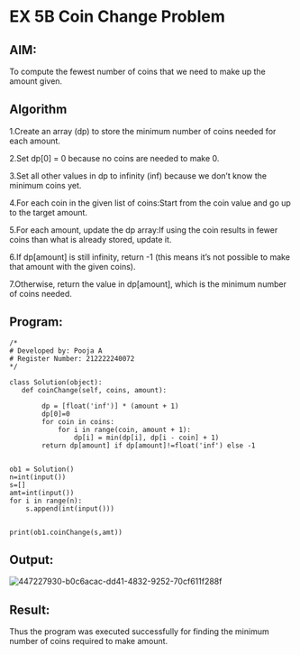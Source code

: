 # EX 5B Coin Change Problem

## AIM:

To compute the fewest number of coins that we need to make up the amount given.

## Algorithm

1.Create an array (dp) to store the minimum number of coins needed for each amount.

2.Set dp[0] = 0 because no coins are needed to make 0.

3.Set all other values in dp to infinity (inf) because we don’t know the minimum coins yet.

4.For each coin in the given list of coins:Start from the coin value and go up to the target amount.

5.For each amount, update the dp array:If using the coin results in fewer coins than what is already stored, update it.

6.If dp[amount] is still infinity, return -1 (this means it’s not possible to make that amount with the given coins).

7.Otherwise, return the value in dp[amount], which is the minimum number of coins needed.

## Program:
```
/*
# Developed by: Pooja A
# Register Number: 212222240072
*/

class Solution(object):
   def coinChange(self, coins, amount):
       
        dp = [float('inf')] * (amount + 1)
        dp[0]=0
        for coin in coins:
            for i in range(coin, amount + 1):
                dp[i] = min(dp[i], dp[i - coin] + 1)
        return dp[amount] if dp[amount]!=float('inf') else -1
      
      
ob1 = Solution()
n=int(input())
s=[]
amt=int(input())
for i in range(n):
    s.append(int(input()))


print(ob1.coinChange(s,amt))
```

## Output:
![447227930-b0c6acac-dd41-4832-9252-70cf611f288f](https://github.com/user-attachments/assets/52b42ee8-e4a9-4f61-bdd2-05c93c646215)


## Result:
Thus the program was executed successfully for finding the minimum number of coins required to make amount.
